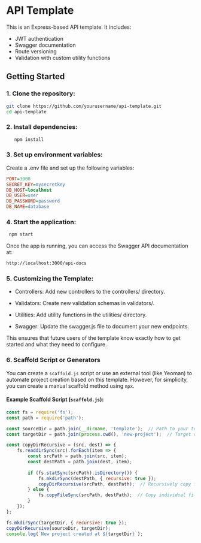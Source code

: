 # API Template

This is an Express-based API template. It includes:
- JWT authentication
- Swagger documentation
- Route versioning
- Validation with custom utility functions

## Getting Started

### 1. Clone the repository:
```bash
git clone https://github.com/yourusername/api-template.git
cd api-template
```
### 2. Install dependencies:
```  bash
   npm install
```
### 3. Set up environment variables:
   Create a .env file and set up the following variables:

```ini
PORT=3000
SECRET_KEY=mysecretkey
DB_HOST=localhost
DB_USER=user
DB_PASSWORD=password
DB_NAME=database
```
### 4. Start the application:
  ``` bash
   npm start
   ```
   Once the app is running, you can access the Swagger API documentation at:

```bash
http://localhost:3000/api-docs
```
### 5. Customizing the Template:
- Controllers: Add new controllers to the controllers/ directory.

- Validators: Create new validation schemas in validators/.

- Utilities: Add utility functions in the utilities/ directory.

- Swagger: Update the swagger.js file to document your new endpoints.


This ensures that future users of the template know exactly how to get started and what they need to configure.

### 6. **Scaffold Script or Generators**

You can create a `scaffold.js` script or use an external tool (like Yeoman) to automate project creation based on this template. However, for simplicity, you can create a manual scaffold method using `npx`.

#### Example Scaffold Script (`scaffold.js`):

```javascript
const fs = require('fs');
const path = require('path');

const sourceDir = path.join(__dirname, 'template');  // Path to your template project
const targetDir = path.join(process.cwd(), 'new-project');  // Target directory for new project

const copyDirRecursive = (src, dest) => {
    fs.readdirSync(src).forEach(item => {
        const srcPath = path.join(src, item);
        const destPath = path.join(dest, item);
        
        if (fs.statSync(srcPath).isDirectory()) {
            fs.mkdirSync(destPath, { recursive: true });
            copyDirRecursive(srcPath, destPath);  // Recursively copy files
        } else {
            fs.copyFileSync(srcPath, destPath);  // Copy individual files
        }
    });
};

fs.mkdirSync(targetDir, { recursive: true });
copyDirRecursive(sourceDir, targetDir);
console.log(`New project created at ${targetDir}`);
